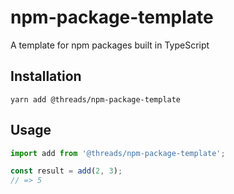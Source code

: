 # npm-package-template

A template for npm packages built in TypeScript

## Installation

```
yarn add @threads/npm-package-template
```

## Usage

```ts
import add from '@threads/npm-package-template';

const result = add(2, 3);
// => 5
```
